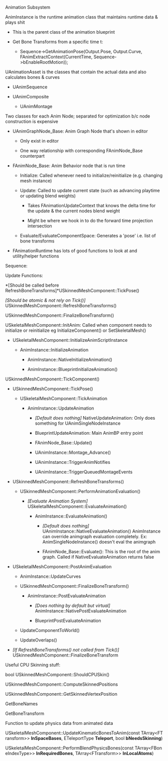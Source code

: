 Animation Subsystem

AnimInstance is the runtime animation class that maintains runtime data & plays shit

- This is the parent class of the animation blueprint

- Get Bone Transforms from a specific time t:

  - Sequence->GetAnimationPose(Output.Pose, Output.Curve, FAnimExtractContext(CurrentTime, Sequence->bEnableRootMotion));

UAnimationAsset is the classes that contain the actual data and also calculates bones & curves

- UAnimSequence

- UAnimComposite

  - UAnimMontage

Two classes for each Anim Node; separated for optimization b/c node construction is expensive

- UAnimGraphNode_Base: Anim Graph Node that's shown in editor

  - Only exist in editor

  - One way relationship with corresponding FAnimNode_Base counterpart

- FAnimNode_Base: Anim Behavior node that is run time

  - Initialize: Called whenever need to initialize/reinitialize (e.g. changing mesh instance)

  - Update: Called to update current state (such as advancing playtime or updating blend weights)

    - Takes FAnimationUpdateContext that knows the delta time for the update & the current nodes blend weight

    - Might be where we hook in to do the forward time projection intersection

  - Evaluate/EvaluateComponentSpace: Generates a 'pose' i.e. list of bone transforms

- FAnimationRuntime has lots of good functions to look at and utility/helper functions

Sequence:

Update Functions:

*\[Should be called before RefreshBoneTransforms]*USkinnedMeshComponent::TickPose()

*\[Should be atomic & not rely on Tick()]* USkinnedMeshComponent::RefreshBoneTransforms()

USkinnedMeshComponent::FinalizeBoneTransform()

USkeletalMeshComponent::InitAnim: Called when component needs to initialize or reinitialize eg InitializeComponent() or SetSkeletalMesh()

- USkeletalMeshComponent::InitializeAnimScriptInstance

  - AnimInstance::InitializeAnimation

    - AnimInstance::NativeInitializeAnimation()

    - AnimInstance::BlueprintInitializeAnimation()

USkinnedMeshComponent::TickComponent()

- USkinnedMeshComponent::TickPose()

  - USkeletalMeshComponent::TickAnimation

    - AnimInstance::UpdateAnimation

      - *\[Default does nothing]* NativeUpdateAnimation: Only does something for UAnimSingleNodeInstance

      - BlueprintUpdateAnimation: Main AnimBP entry point

      - FAnimNode_Base::Update()

      - UAnimInstance::Montage_Advance()

      - UAnimInstance::TriggerAnimNotifies

      - UAnimInstance::TriggerQueuedMontageEvents

>

- USkinnedMeshComponent::RefreshBoneTransforms()

  - USkinnedMeshComponent::PerformAnimationEvaluation()

    - *\[Evaluate Animation System]* USkeletalMeshComponent::EvaluateAnimation()

      - AnimInstance::EvaluateAnimation()

        - *\[Default does nothing]* UAnimInstance::NativeEvaluateAnimation() AnimInstance can override animgraph evaluation completely. Ex: AnimSingleNodeInstance() doesn't eval the animgraph

        - FAnimNode_Base::Evaluate(): This is the root of the anim graph. Called if NativeEvaluateAnimation returns false


- USkeletalMeshComponent::PostAnimEvaluation

  - AnimInstance::UpdateCurves

  - USkinnedMeshComponent::FinalizeBoneTransform()

    - AnimInstance::PostEvaluateAnimation

      - *\[Does nothing by default but virtual]* AnimInstance::NativePostEvaluateAnimation

      - BlueprintPostEvaluateAnimation

  - UpdateComponentToWorld()

  - UpdateOverlaps()


- *\[If RefreshBoneTransforms() not called from Tick()]* USkinnedMeshComponent::FinalizeBoneTransform

Useful CPU Skinning stuff:

bool USkinnedMeshComponent::ShouldCPUSkin()

USkinnedMeshComponent::ComputeSkinnedPositions

USkinnedMeshComponent::GetSkinnedVertexPosition

GetBoneNames

GetBoneTransform

Function to update physics data from animated data

USkeletalMeshComponent::UpdateKinematicBonesToAnim(const TArray&lt;FTransform>> **InSpaceBases**, ETeleportType **Teleport**, bool **bNeedsSkinning**)

USkeletalMeshComponent::PerformBlendPhysicsBones(const TArray&lt;FBoneIndexType>> **InRequiredBones**, TArray&lt;FTransform>> **InLocalAtoms**)
